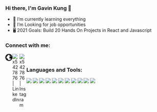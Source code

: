### Hi there, I'm Gavin Kung 👋

- 💪 I’m currently learning everything 
- 🏢 I’m Looking for job opportunities
- 🖥️ 2021 Goals: Build 20 Hands On Projects in React and Javascript

### Connect with me:

[<img align="left" alt="x5427876" width="22px" src="https://raw.githubusercontent.com/iconic/open-iconic/master/svg/globe.svg" />][website]
[<img align="left" alt="x5427876 | LinkedIn" width="22px" src="https://cdn.jsdelivr.net/npm/simple-icons@v3/icons/linkedin.svg" />][linkedin]
[<img align="left" alt="x5427876 | Instagram" width="22px" src="https://cdn.jsdelivr.net/npm/simple-icons@v3/icons/instagram.svg" />][instagram]

<br />

### Languages and Tools:

<a><img src="https://img.icons8.com/color/48/000000/visual-studio-code-2019.png"/></a>
<a><img src="https://img.icons8.com/color/48/000000/javascript--v1.png"/></a>
<a><img src="https://img.icons8.com/color/48/000000/html-5--v1.png"/></a>
<a><img src="https://img.icons8.com/color/48/000000/css3.png"/></a>
<a><img src="https://img.icons8.com/color/48/000000/react-native.png"/></a>
<a><img src="https://img.icons8.com/color/48/000000/redux.png"/></a>
<a><img src="https://img.icons8.com/color/48/000000/nodejs.png"/></a>
<a><img src="https://img.icons8.com/color/48/000000/c-sharp-logo.png"/></a>
<a><img src="https://img.icons8.com/color/48/000000/mysql-logo.png"/></a>
<a><img src="https://img.icons8.com/color/48/000000/git.png"/></a>
<a><img src="https://img.icons8.com/ios-filled/50/000000/github.png"/></a>


<br />
<br />

[website]: https://my-blog-x5427876.vercel.app/
[instagram]: https://www.instagram.com/kongtse.0613/
[linkedin]: https://www.linkedin.com/in/tse-kung-2794a4204/
